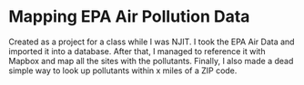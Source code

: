 Mapping EPA Air Pollution Data
===================

Created as a project for a class while I was NJIT. I took the EPA Air Data and imported it into a database.
After that, I managed to reference it with Mapbox and map all the sites with the pollutants. Finally, I also made a dead simple way to look up pollutants within x miles of a ZIP code.